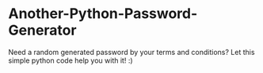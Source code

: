 # Another-Python-Password-Generator
Need a random generated password by your terms and conditions? Let this simple python code help you with it! :)
